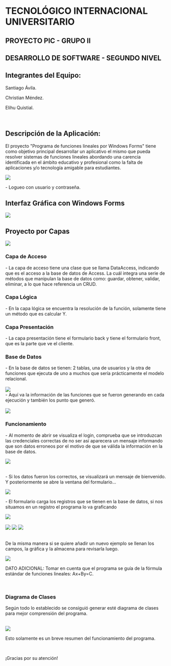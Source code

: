 <h1>TECNOLÓGICO INTERNACIONAL UNIVERSITARIO</h1>
<h2>PROYECTO PIC - GRUPO II</h2>
<h2>DESARROLLO DE SOFTWARE - SEGUNDO NIVEL</h2>
<h2>Integrantes del Equipo: </h2>
<p>Santiago Ávila.</p>
<p>Christian Méndez.</p>
<p>Elihu Quistial.</p>
<br>
<h2>Descripción de la Aplicación: </h2>
<p>El proyecto "Programa de funciones lineales por Windows Forms" tiene como objetivo principal desarrollar un aplicativo el mismo que pueda resolver sistemas de funciones lineales abordando una carencia identificada en el ámbito educativo y profesional como la falta de aplicaciones y/o tecnología amigable para estudiantes.</p>

<img src="https://github.com/Santiavila573/FuncionesLineales_ProjectPIC/assets/156937812/bff10895-9c97-4773-a450-02778c9b6161/">
<p> - Logueo con usuario y contraseña.</p>
<h2>Interfaz Gráfica con Windows Forms</h2>
<img src="https://github.com/Santiavila573/FuncionesLineales_ProjectPIC/assets/156937812/d53caa65-64bb-4f0c-b510-bdda71eec48e"/>
<h2>Proyecto por Capas</h2>
<img src="https://github.com/Santiavila573/FuncionesLineales_ProjectPIC/assets/156937812/07ee7144-086d-4246-ae8d-bcf13299ccb9"/> 
<h3>Capa de Acceso</h3>
- La capa de acceso tiene una clase que se llama DataAccess, indicando que es el acceso a la base de datos de Access. La cuál integra una serie de métodos que manipulan la base de datos como: guardar, obtener, validar, eliminar, a lo que hace referencia un CRUD.
<h3>Capa Lógica</h3>
- En la capa lógica se encuentra la resolución de la función, solamente tiene un método que es calcular Y.
<h3>Capa Presentación</h3>
- La capa presentación tiene el formulario back y tiene el formulario front, que es la parte que ve el cliente.

<h3>Base de Datos</h3>
- En la base de datos se tienen: 2 tablas, una de usuarios y la otra de funciones que ejecuta de uno a muchos que sería prácticamente el modelo relacional. 
<br>
<br>
<img src = "https://github.com/Santiavila573/FuncionesLineales_ProjectPIC/assets/156937812/52afeb6c-9515-4174-a286-311af4edf665"/>
  <br>
- Aquí va la información de las funciones que se fueron generando en cada ejecución y también los punto que generó.
  <br>
  <br>
<img src="https://github.com/Santiavila573/FuncionesLineales_ProjectPIC/assets/156937812/5a7879ff-cd26-4866-b1b3-6a82bc872393"/>
<br>
<h3>Funcionamiento</h3>
<p> - Al momento de abrir se visualiza el login, comprueba que se introduzcan las credenciales correctas de no ser así aparecera un mensaje informando que son datos erroneos por el motivo de que se válida la información en la base de datos.</p>
<img src=https://github.com/Santiavila573/FuncionesLineales_ProjectPIC/assets/156937812/224b028c-a5e7-4d56-b04d-cf9db5958ff9/>
<br>
<br>
<p> - Si los datos fueron los correctos, se visualizará un mensaje de bienvenido. Y posteriormente se abre la ventana del formulario...</p>
<img src=https://github.com/Santiavila573/FuncionesLineales_ProjectPIC/assets/156937812/f40cc325-c3e6-4c39-b4a6-863ec40c6f4c"/>
<br>
<p> - El formulario carga los registros que se tienen en la base de datos, si nos situamos en un registro el programa lo va graficando</p>
<img src="https://github.com/Santiavila573/FuncionesLineales_ProjectPIC/assets/156937812/36078af1-7d99-4cb3-aca2-3f499d7f7228"/>
<br>
<br>
<img src="https://github.com/Santiavila573/FuncionesLineales_ProjectPIC/assets/156937812/777c7f37-8cb8-4267-a4d2-1fc9d972d500"/>
<img src="https://github.com/Santiavila573/FuncionesLineales_ProjectPIC/assets/156937812/f784392a-b46d-41ae-8750-380b5047b04a"/>
<img src="https://github.com/Santiavila573/FuncionesLineales_ProjectPIC/assets/156937812/044a706e-f091-4814-8cf8-5b3557719fff"/>
<br>
<br>
<p>De la misma manera si se quiere añadir un nuevo ejemplo se llenan los campos, la gráfica y la almacena para revisarla luego.</p>
<img src="https://github.com/Santiavila573/FuncionesLineales_ProjectPIC/assets/156937812/117c557c-15fd-437f-922e-6d50f87d0d74"/>

<p>DATO ADICIONAL: Tomar en cuenta que el programa se guía de la fórmula estándar de funciones lineales: Ax+By=C.</p>
<br>
<h3>Diagrama de Clases</h3>
<p>Según todo lo establecido se consiguió generar esté diagrama de clases para mejor comprensión del programa.</p>
<br>
<img src="https://github.com/Santiavila573/FuncionesLineales_ProjectPIC/assets/156937812/99aece7d-9ace-4a3a-87c0-13dc3d7508b9"/>
<p>Esto solamente es un breve resumen del funcionamiento del programa.</p>
<br>
<p>¡Gracias por su atención!</p>














